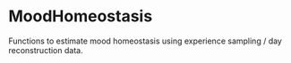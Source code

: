 # MoodHomeostasis
 Functions to estimate mood homeostasis using experience sampling / day reconstruction data.
